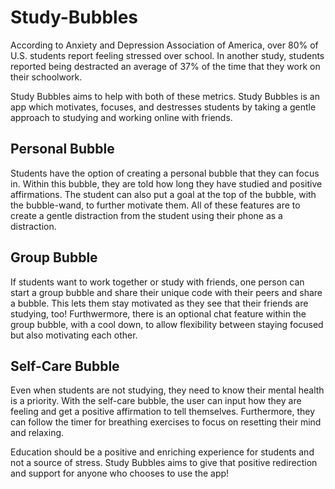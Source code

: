 # Study-Bubbles
According to Anxiety and Depression Association of America, over 80% of U.S. students report feeling stressed over school. In another study, students reported being destracted an average of 37% of the time that they work on their schoolwork.

Study Bubbles aims to help with both of these metrics. Study Bubbles is an app which motivates, focuses, and destresses students by taking a gentle approach to studying and working online with friends.

## Personal Bubble
Students have the option of creating a personal bubble that they can focus in. Within this bubble, they are told how long they have studied and positive affirmations. The student can also put a goal at the top of the bubble, with the bubble-wand, to further motivate them. All of these features are to create a gentle distraction from the student using their phone as a distraction.

## Group Bubble
If students want to work together or study with friends, one person can start a group bubble and share their unique code with their peers and share a bubble. This lets them stay motivated as they see that their friends are studying, too! Furthwermore, there is an optional chat feature within the group bubble, with a cool down, to allow flexibility between staying focused but also motivating each other. 

## Self-Care Bubble
Even when students are not studying, they need to know their mental health is a priority. With the self-care bubble, the user can input how they are feeling and get a positive affirmation to tell themselves. Furthermore, they can follow the timer for breathing exercises to focus on resetting their mind and relaxing. 

Education should be a positive and enriching experience for students and not a source of stress. Study Bubbles aims to give that positive redirection and support for anyone who chooses to use the app!
